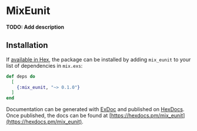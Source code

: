 # MixEunit

**TODO: Add description**

## Installation

If [available in Hex](https://hex.pm/docs/publish), the package can be installed
by adding `mix_eunit` to your list of dependencies in `mix.exs`:

```elixir
def deps do
  [
    {:mix_eunit, "~> 0.1.0"}
  ]
end
```

Documentation can be generated with [ExDoc](https://github.com/elixir-lang/ex_doc)
and published on [HexDocs](https://hexdocs.pm). Once published, the docs can
be found at [https://hexdocs.pm/mix_eunit](https://hexdocs.pm/mix_eunit).

